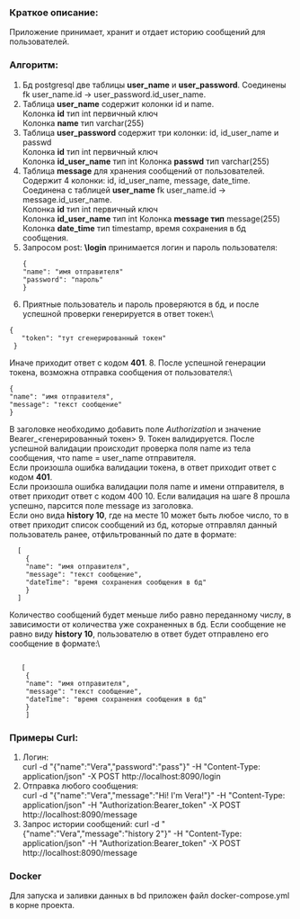 ### Краткое описание:
Приложение принимает, хранит и отдает историю сообщений для пользователей.
### Алгоритм:
1. Бд postgresql две таблицы **user_name** и **user_password**. Соединены fk user_name.id -> user_password.id_user_name.
2. Таблица **user_name** содержит колонки id и name. \
Колонка **id** тип int первичный ключ\
Колонка **name** тип varchar(255)
3. Таблица **user_password** содержит три колонки: id, id_user_name и passwd\
   Колонка **id** тип int первичный ключ\
   Колонка **id_user_name** тип int 
   Колонка **passwd** тип varchar(255)
4. Таблица **message** для хранения сообщений от пользователей. Содержит 4 колонки: id, id_user_name, message, date_time. 
Соединена с таблицей **user_name** fk user_name.id -> message.id_user_name.\
   Колонка **id** тип int первичный ключ\
   Колонка **id_user_name** тип int
   Колонка **message тип** message(255)
   Колонка **date_time** тип timestamp, время сохранения в бд сообщения.
5. Запросом post: **\login** принимается логин и пароль пользователя:
   ```
   {
   "name": "имя отправителя"
   "password": "пароль"
   }
   ```
6. Приятные пользователь и пароль проверяются в бд, и после успешной проверки генерируется в ответ токен:\
```
{
   "token": "тут сгенерированный токен"
 }
```
Иначе приходит ответ с кодом **401**.
8. После успешной генерации токена, возможна отправка сообщения от пользователя:\
   ```
   {
   "name": "имя отправителя",
   "message": "текст сообщение"
   }
   ```
В заголовке необходимо добавить поле *Authorization* и значение Bearer_<генерированный токен>
9. Токен валидируется. После успешной валидации происходит проверка поля name из тела сообщения, что name = user_name отправителя.\
Если произошла ошибка валидации токена, в ответ приходит ответ с кодом **401**.\
Если произошла ошибка валидации поля name и имени отправителя, в ответ приходит ответ с кодом 400
10. Если валидация на шаге 8 прошла успешно, парсится поле message из заголовка. \
Если оно вида **history 10**, где на месте 10 может быть любое число, то в ответ приходит список сообщений из бд, которые отправлял данный пользователь ранее, отфильтрованный по дате в формате:
```
  [
    {
    "name": "имя отправителя",
    "message": "текст сообщение",
    "dateTime": "время сохранения сообщения в бд"
    }
  ]
```
Количество сообщений будет меньше либо равно переданному числу, в зависимости от количества уже сохраненных в бд.
Если сообщение не равно виду **history 10**, пользователю в ответ будет отправлено его сообщение в формате:\
```

   [
    {
    "name": "имя отправителя",
    "message": "текст сообщение",
    "dateTime": "время сохранения сообщения в бд"
    }
    ]
```
### Примеры Curl:
1. Логин:\
   curl -d "{"name":"Vera","password":"pass"}" -H "Content-Type: application/json" -X POST http://localhost:8090/login
2. Отправка любого сообщения:\
   curl -d "{\"name\":\"Vera\",\"message\":\"Hi! I'm Vera!\"}" -H "Content-Type: application/json" -H "Authorization:Bearer_token" -X POST http://localhost:8090/message
3. Запрос истории сообщений:
   curl -d "{\"name\":\"Vera\",\"message\":\"history 2\"}" -H "Content-Type: application/json" -H "Authorization:Bearer_token" -X POST http://localhost:8090/message
### Docker
Для запуска и заливки данных в bd приложен файл docker-compose.yml в корне проекта.